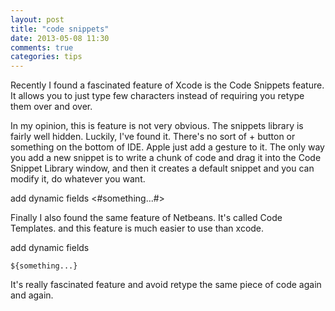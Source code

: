 ```yaml
---
layout: post
title: "code snippets"
date: 2013-05-08 11:30
comments: true
categories: tips
---
```


Recently I found a fascinated feature of Xcode is the Code Snippets feature. It allows you to just type few characters instead of requiring you retype them over and over. 

In my opinion, this is feature is not very obvious. The snippets library is fairly well hidden. Luckily, I've found it. There's no sort of + button or something on the bottom of IDE. Apple just add a gesture to it. The only way you add a new snippet is to write a chunk of code and drag it into the Code Snippet Library window, and then it creates a default snippet and you can modify it, do whatever you want. 

add dynamic fields
	<#something...#>

Finally I also found the same feature of Netbeans. It's called Code Templates. and this feature is much easier to use than xcode.

add dynamic fields

	${something...}

It's really fascinated feature and avoid retype the same piece of code again and again. 